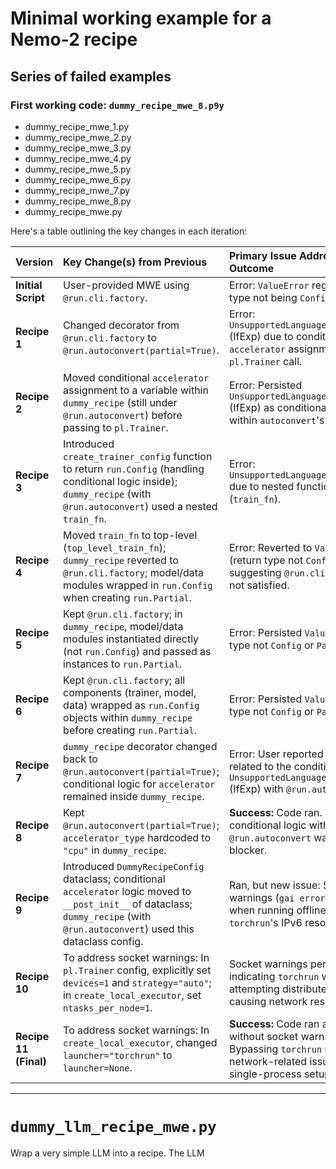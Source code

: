 # Minimal working example for a Nemo-2 recipe
## Series of failed examples
### First working code: `dummy_recipe_mwe_8.p9y`

- dummy_recipe_mwe_1.py
- dummy_recipe_mwe_2.py
- dummy_recipe_mwe_3.py
- dummy_recipe_mwe_4.py
- dummy_recipe_mwe_5.py
- dummy_recipe_mwe_6.py
- dummy_recipe_mwe_7.py
- dummy_recipe_mwe_8.py
- dummy_recipe_mwe.py

Here's a table outlining the key changes in each iteration:

| Version                 | Key Change(s) from Previous                                                                                                                                                              | Primary Issue Addressed / Outcome                                                                                                                              |
| :---------------------- | :--------------------------------------------------------------------------------------------------------------------------------------------------------------------------------------- | :------------------------------------------------------------------------------------------------------------------------------------------------------------- |
| **Initial Script**      | User-provided MWE using `@run.cli.factory`.                                                                                                                                              | Error: `ValueError` regarding return type not being `Config` or `Partial`.                                                                                     |
| **Recipe 1**            | Changed decorator from `@run.cli.factory` to `@run.autoconvert(partial=True)`.                                                                                                           | Error: `UnsupportedLanguageConstructError` (IfExp) due to conditional `accelerator` assignment directly in `pl.Trainer` call.                                |
| **Recipe 2**            | Moved conditional `accelerator` assignment to a variable within `dummy_recipe` (still under `@run.autoconvert`) before passing to `pl.Trainer`.                                            | Error: Persisted `UnsupportedLanguageConstructError` (IfExp) as conditional was still within `autoconvert`'s scope.                                            |
| **Recipe 3**            | Introduced `create_trainer_config` function to return `run.Config` (handling conditional logic inside); `dummy_recipe` (with `@run.autoconvert`) used a nested `train_fn`.                  | Error: `UnsupportedLanguageConstructError` due to nested function definition (`train_fn`).                                                                     |
| **Recipe 4**            | Moved `train_fn` to top-level (`top_level_train_fn`); `dummy_recipe` reverted to `@run.cli.factory`; model/data modules wrapped in `run.Config` when creating `run.Partial`.                 | Error: Reverted to `ValueError` (return type not `Config` or `Partial`), suggesting `@run.cli.factory` still not satisfied.                                    |
| **Recipe 5**            | Kept `@run.cli.factory`; in `dummy_recipe`, model/data modules instantiated directly (not `run.Config`) and passed as instances to `run.Partial`.                                        | Error: Persisted `ValueError` (return type not `Config` or `Partial`).                                                                                         |
| **Recipe 6**            | Kept `@run.cli.factory`; all components (trainer, model, data) wrapped as `run.Config` objects within `dummy_recipe` before creating `run.Partial`.                                      | Error: Persisted `ValueError` (return type not `Config` or `Partial`).                                                                                         |
| **Recipe 7**            | `dummy_recipe` decorator changed back to `@run.autoconvert(partial=True)`; conditional logic for `accelerator` remained inside `dummy_recipe`.                                            | Error: User reported same "error related to the conditional", implying `UnsupportedLanguageConstructError` (IfExp) with `@run.autoconvert`.                  |
| **Recipe 8**            | Kept `@run.autoconvert(partial=True)`; `accelerator_type` hardcoded to `"cpu"` in `dummy_recipe`.                                                                                        | **Success:** Code ran. Confirmed conditional logic with `@run.autoconvert` was the primary blocker.                                                              |
| **Recipe 9**            | Introduced `DummyRecipeConfig` dataclass; conditional `accelerator` logic moved to `__post_init__` of dataclass; `dummy_recipe` (with `@run.autoconvert`) used this dataclass config.       | Ran, but new issue: Socket warnings (`gai error: 8`) appeared when running offline, related to `torchrun`'s IPv6 resolution.                                 |
| **Recipe 10**           | To address socket warnings: In `pl.Trainer` config, explicitly set `devices=1` and `strategy="auto"`; in `create_local_executor`, set `ntasks_per_node=1`.                               | Socket warnings persisted, indicating `torchrun` was still attempting distributed setup causing network resolution issues.                                   |
| **Recipe 11 (Final)** | To address socket warnings: In `create_local_executor`, changed `launcher="torchrun"` to `launcher=None`.                                                                                | **Success:** Code ran as expected without socket warnings. Bypassing `torchrun` resolved the network-related issues for a single-process setup.           |

---

# `dummy_llm_recipe_mwe.py`

Wrap a very simple LLM into a recipe. The LLM 
